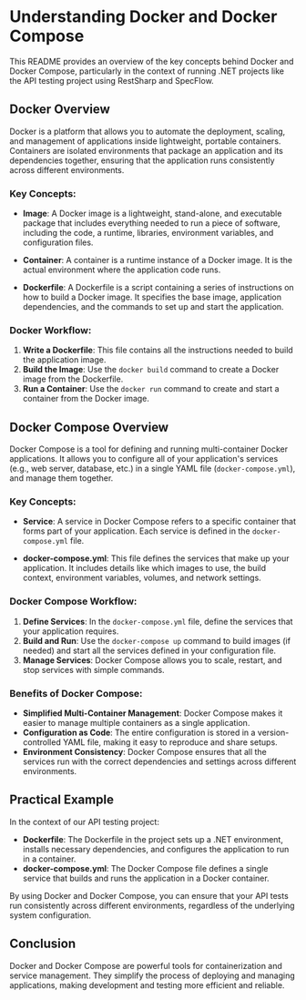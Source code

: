 
# Understanding Docker and Docker Compose

This README provides an overview of the key concepts behind Docker and Docker Compose, particularly in the context of running .NET projects like the API testing project using RestSharp and SpecFlow.

## Docker Overview

Docker is a platform that allows you to automate the deployment, scaling, and management of applications inside lightweight, portable containers. Containers are isolated environments that package an application and its dependencies together, ensuring that the application runs consistently across different environments.

### Key Concepts:

- **Image**: A Docker image is a lightweight, stand-alone, and executable package that includes everything needed to run a piece of software, including the code, a runtime, libraries, environment variables, and configuration files.
  
- **Container**: A container is a runtime instance of a Docker image. It is the actual environment where the application code runs.

- **Dockerfile**: A Dockerfile is a script containing a series of instructions on how to build a Docker image. It specifies the base image, application dependencies, and the commands to set up and start the application.

### Docker Workflow:

1. **Write a Dockerfile**: This file contains all the instructions needed to build the application image.
2. **Build the Image**: Use the `docker build` command to create a Docker image from the Dockerfile.
3. **Run a Container**: Use the `docker run` command to create and start a container from the Docker image.

## Docker Compose Overview

Docker Compose is a tool for defining and running multi-container Docker applications. It allows you to configure all of your application's services (e.g., web server, database, etc.) in a single YAML file (`docker-compose.yml`), and manage them together.

### Key Concepts:

- **Service**: A service in Docker Compose refers to a specific container that forms part of your application. Each service is defined in the `docker-compose.yml` file.
  
- **docker-compose.yml**: This file defines the services that make up your application. It includes details like which images to use, the build context, environment variables, volumes, and network settings.

### Docker Compose Workflow:

1. **Define Services**: In the `docker-compose.yml` file, define the services that your application requires.
2. **Build and Run**: Use the `docker-compose up` command to build images (if needed) and start all the services defined in your configuration file.
3. **Manage Services**: Docker Compose allows you to scale, restart, and stop services with simple commands.

### Benefits of Docker Compose:

- **Simplified Multi-Container Management**: Docker Compose makes it easier to manage multiple containers as a single application.
- **Configuration as Code**: The entire configuration is stored in a version-controlled YAML file, making it easy to reproduce and share setups.
- **Environment Consistency**: Docker Compose ensures that all the services run with the correct dependencies and settings across different environments.

## Practical Example

In the context of our API testing project:

- **Dockerfile**: The Dockerfile in the project sets up a .NET environment, installs necessary dependencies, and configures the application to run in a container.
- **docker-compose.yml**: The Docker Compose file defines a single service that builds and runs the application in a Docker container.

By using Docker and Docker Compose, you can ensure that your API tests run consistently across different environments, regardless of the underlying system configuration.

## Conclusion

Docker and Docker Compose are powerful tools for containerization and service management. They simplify the process of deploying and managing applications, making development and testing more efficient and reliable.
